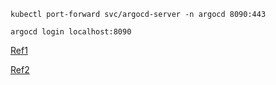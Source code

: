 

`kubectl port-forward svc/argocd-server -n argocd 8090:443`

`argocd login localhost:8090`




[Ref1](https://www.linkedin.com/pulse/argocd-email-alerts-step-by-step-guide-real-time-monitoring-kumar-ujgpc/)


[Ref2](https://argo-cd.readthedocs.io/en/latest/operator-manual/notifications/services/email/)